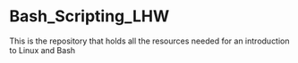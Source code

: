 # Bash_Scripting_LHW
This is the repository that holds all the resources needed for an introduction to Linux and Bash
